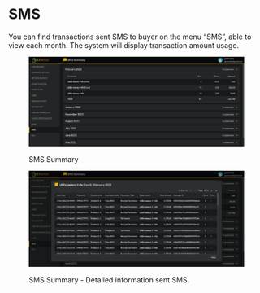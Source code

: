 # SMS

You can find transactions sent SMS to buyer on the menu “SMS”, able to view each month. The system will display transaction amount usage.

<figure><img src="../.gitbook/assets/image (302).png" alt=""><figcaption><p>SMS Summary</p></figcaption></figure>

<figure><img src="../.gitbook/assets/image (286).png" alt=""><figcaption><p>SMS Summary - Detailed information sent SMS.</p></figcaption></figure>
